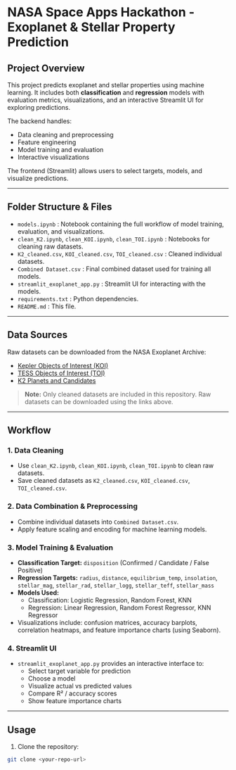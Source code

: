 # NASA Space Apps Hackathon - Exoplanet & Stellar Property Prediction

## Project Overview
This project predicts exoplanet and stellar properties using machine learning. It includes both **classification** and **regression** models with evaluation metrics, visualizations, and an interactive Streamlit UI for exploring predictions.

The backend handles:
- Data cleaning and preprocessing
- Feature engineering
- Model training and evaluation
- Interactive visualizations

The frontend (Streamlit) allows users to select targets, models, and visualize predictions.

---

## Folder Structure & Files
- `models.ipynb` : Notebook containing the full workflow of model training, evaluation, and visualizations.
- `clean_K2.ipynb`, `clean_KOI.ipynb`, `clean_TOI.ipynb` : Notebooks for cleaning raw datasets.
- `K2_cleaned.csv`, `KOI_cleaned.csv`, `TOI_cleaned.csv` : Cleaned individual datasets.
- `Combined Dataset.csv` : Final combined dataset used for training all models.
- `streamlit_exoplanet_app.py` : Streamlit UI for interacting with the models.
- `requirements.txt` : Python dependencies.
- `README.md` : This file.

---

## Data Sources
Raw datasets can be downloaded from the NASA Exoplanet Archive:

- [Kepler Objects of Interest (KOI)](https://exoplanetarchive.ipac.caltech.edu/cgi-bin/TblView/nph-tblView?app=ExoTbls&config=cumulative)  
- [TESS Objects of Interest (TOI)](https://exoplanetarchive.ipac.caltech.edu/cgi-bin/TblView/nph-tblView?app=ExoTbls&config=TOI)  
- [K2 Planets and Candidates](https://exoplanetarchive.ipac.caltech.edu/cgi-bin/TblView/nph-tblView?app=ExoTbls&config=k2pandc)  

> **Note:** Only cleaned datasets are included in this repository. Raw datasets can be downloaded using the links above.

---

## Workflow

### 1. Data Cleaning
- Use `clean_K2.ipynb`, `clean_KOI.ipynb`, `clean_TOI.ipynb` to clean raw datasets.  
- Save cleaned datasets as `K2_cleaned.csv`, `KOI_cleaned.csv`, `TOI_cleaned.csv`.  

### 2. Data Combination & Preprocessing
- Combine individual datasets into `Combined Dataset.csv`.  
- Apply feature scaling and encoding for machine learning models.  

### 3. Model Training & Evaluation
- **Classification Target:** `disposition` (Confirmed / Candidate / False Positive)  
- **Regression Targets:** `radius`, `distance`, `equilibrium_temp`, `insolation`, `stellar_mag`, `stellar_rad`, `stellar_logg`, `stellar_teff`, `stellar_mass`  
- **Models Used:**  
  - Classification: Logistic Regression, Random Forest, KNN  
  - Regression: Linear Regression, Random Forest Regressor, KNN Regressor  
- Visualizations include: confusion matrices, accuracy barplots, correlation heatmaps, and feature importance charts (using Seaborn).

### 4. Streamlit UI
- `streamlit_exoplanet_app.py` provides an interactive interface to:
  - Select target variable for prediction
  - Choose a model
  - Visualize actual vs predicted values
  - Compare R² / accuracy scores
  - Show feature importance charts

---

## Usage

1. Clone the repository:
```bash
git clone <your-repo-url>
